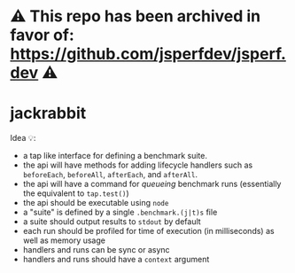 # ⚠️ This repo has been archived in favor of: https://github.com/jsperfdev/jsperf.dev ⚠️

# jackrabbit

Idea 💡: 
- a tap like interface for defining a benchmark suite. 
- the api will have methods for adding lifecycle handlers such as `beforeEach`, `beforeAll`, `afterEach`, and `afterAll`.
- the api will have a command for _queueing_ benchmark runs (essentially the equivalent to `tap.test()`)
- the api should be executable using `node`
- a "suite" is defined by a single `.benchmark.(j|t)s` file
- a suite should output results to `stdout` by default
- each run should be profiled for time of execution (in milliseconds) as well as memory usage
- handlers and runs can be sync or async
- handlers and runs should have a `context` argument
